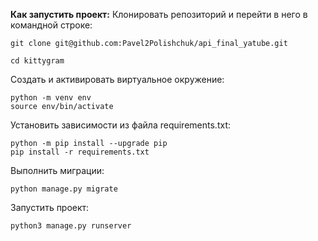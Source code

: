 **Как запустить проект:**
Клонировать репозиторий и перейти в него в командной строке:
```
git clone git@github.com:Pavel2Polishchuk/api_final_yatube.git
```
```
cd kittygram
```

Cоздать и активировать виртуальное окружение:

```
python -m venv env
source env/bin/activate
```
Установить зависимости из файла requirements.txt:

```
python -m pip install --upgrade pip
pip install -r requirements.txt
```

Выполнить миграции:

```
python manage.py migrate
```
Запустить проект:

```
python3 manage.py runserver
```